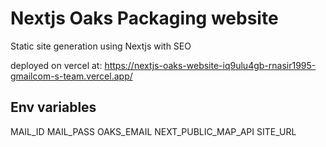 # Nextjs Oaks Packaging website

Static site generation using Nextjs with SEO

deployed on vercel at: https://nextjs-oaks-website-iq9ulu4gb-rnasir1995-gmailcom-s-team.vercel.app/

## Env variables

MAIL_ID
MAIL_PASS
OAKS_EMAIL
NEXT_PUBLIC_MAP_API
SITE_URL
